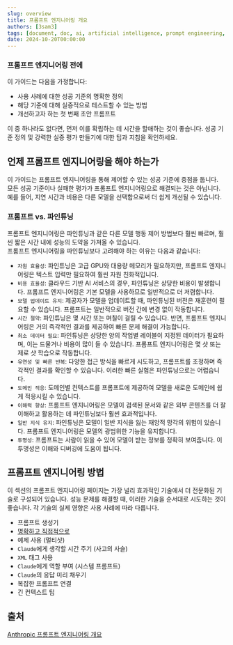 ```yaml
---
slug: overview
title: 프롬프트 엔지니어링 개요
authors: [3sam3]
tags: [document, doc, ai, artificial intelligence, prompt engineering, prompt, claude, anthropic]
date: 2024-10-20T00:00:00
---
```


### 프롬프트 엔지니어링 전에

이 가이드는 다음을 가정합니다:

- 사용 사례에 대한 성공 기준의 명확한 정의
- 해당 기준에 대해 실증적으로 테스트할 수 있는 방법
- 개선하고자 하는 첫 번째 초안 프롬프트

이 중 하나라도 없다면, 먼저 이를 확립하는 데 시간을 할애하는 것이 좋습니다. 성공 기준 정의 및 강력한 실증 평가 만들기에 대한 팁과 지침을 확인하세요.

## 언제 프롬프트 엔지니어링을 해야 하는가

이 가이드는 프롬프트 엔지니어링을 통해 제어할 수 있는 성공 기준에 중점을 둡니다. \
모든 성공 기준이나 실패한 평가가 프롬프트 엔지니어링으로 해결되는 것은 아닙니다. \
예를 들어, 지연 시간과 비용은 다른 모델을 선택함으로써 더 쉽게 개선될 수 있습니다.

### 프롬프트 vs. 파인튜닝

프롬프트 엔지니어링은 파인튜닝과 같은 다른 모델 행동 제어 방법보다 훨씬 빠르며, 훨씬 짧은 시간 내에 성능의 도약을 가져올 수 있습니다. \
프롬프트 엔지니어링을 파인튜닝보다 고려해야 하는 이유는 다음과 같습니다:

- `자원 효율성`: 파인튜닝은 고급 GPU와 대용량 메모리가 필요하지만, 프롬프트 엔지니어링은 텍스트 입력만 필요하여 훨씬 자원 친화적입니다.
- `비용 효율성`: 클라우드 기반 AI 서비스의 경우, 파인튜닝은 상당한 비용이 발생합니다. 프롬프트 엔지니어링은 기본 모델을 사용하므로 일반적으로 더 저렴합니다.
- `모델 업데이트 유지`: 제공자가 모델을 업데이트할 때, 파인튜닝된 버전은 재훈련이 필요할 수 있습니다. 프롬프트는 일반적으로 버전 간에 변경 없이 작동합니다.
- `시간 절약`: 파인튜닝은 몇 시간 또는 며칠이 걸릴 수 있습니다. 반면, 프롬프트 엔지니어링은 거의 즉각적인 결과를 제공하여 빠른 문제 해결이 가능합니다.
- `최소 데이터 필요`: 파인튜닝은 상당한 양의 작업별 레이블이 지정된 데이터가 필요하며, 이는 드물거나 비용이 많이 들 수 있습니다. 프롬프트 엔지니어링은 몇 샷 또는 제로 샷 학습으로 작동합니다.
- `유연성 및 빠른 반복`: 다양한 접근 방식을 빠르게 시도하고, 프롬프트를 조정하며 즉각적인 결과를 확인할 수 있습니다. 이러한 빠른 실험은 파인튜닝으로는 어렵습니다.
- `도메인 적응`: 도메인별 컨텍스트를 프롬프트에 제공하여 모델을 새로운 도메인에 쉽게 적응시킬 수 있습니다.
- `이해력 향상`: 프롬프트 엔지니어링은 모델이 검색된 문서와 같은 외부 콘텐츠를 더 잘 이해하고 활용하는 데 파인튜닝보다 훨씬 효과적입니다.
- `일반 지식 유지`: 파인튜닝은 모델이 일반 지식을 잃는 재앙적 망각의 위험이 있습니다. 프롬프트 엔지니어링은 모델의 광범위한 기능을 유지합니다.
- `투명성`: 프롬프트는 사람이 읽을 수 있어 모델이 받는 정보를 정확히 보여줍니다. 이 투명성은 이해와 디버깅에 도움이 됩니다.

## 프롬프트 엔지니어링 방법

이 섹션의 프롬프트 엔지니어링 페이지는 가장 널리 효과적인 기술에서 더 전문화된 기술로 구성되어 있습니다. 성능 문제를 해결할 때, 이러한 기술을 순서대로 시도하는 것이 좋습니다. 각 기술의 실제 영향은 사용 사례에 따라 다릅니다.

- 프롬프트 생성기
- [명확하고 직접적으로](./clear-and-direct.mdx)
- 예제 사용 (멀티샷)
- `Claude`에게 생각할 시간 주기 (사고의 사슬)
- `XML` 태그 사용
- `Claude`에게 역할 부여 (시스템 프롬프트)
- `Claude`의 응답 미리 채우기
- 복잡한 프롬프트 연결
- 긴 컨텍스트 팁

## 출처

[Anthropic 프롬프트 엔지니어링 개요](https://docs.anthropic.com/en/docs/build-with-claude/prompt-engineering/overview)
